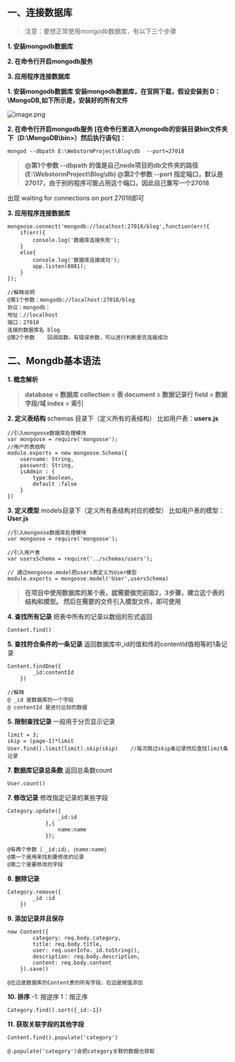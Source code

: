 ## 一、连接数据库
>注意：要想正常使用mongodb数据库，有以下三个步骤

**1. 安装mongodb数据库**

**2. 在命令行开启mongodb服务**

**3. 应用程序连接数据库**

**1. 安装mongodb数据库**
**安装mongodb数据库，在官网下载，假设安装到 D：\MongoDB,如下所示是，安装好的所有文件**

![image.png](https://upload-images.jianshu.io/upload_images/11152416-c0074eb9bbdd09c8.png?imageMogr2/auto-orient/strip%7CimageView2/2/w/1240)

**2. 在命令行开启mongodb服务**
**[在命令行里进入mongodb的安装目录bin文件夹下（D:\MongoDB\bin>）然后执行语句]**：
```
mongod --dbpath E:\WebstormProject\Blog\db  --port=27018
```
>**@第1个参数  --dbpath  的值是自己node项目的db文件夹的路径(E:\WebstormProject\Blog\db)
@第2个参数  --port  指定端口，默认是27017，由于别的程序可能占用这个端口，因此自己重写一个27018**

出现  waiting for connections on port 27018即可

**3. 应用程序连接数据库**
```
mongoose.connect('mongodb://localhost:27018/blog',function(err){
    if(err){
        console.log('数据库连接失败');
    }
    else{
        console.log('数据库连接成功');
        app.listen(8081);
    }
});

//解释说明
@第1个参数：mongodb://localhost:27018/blog
协议：mongodb：
地址：//localhost
端口：27018
连接的数据库名 blog
@第2个参数    回调函数，有错误参数，可以进行判断是否连接成功
```

## 二、Mongdb基本语法
**1. 概念解析**
>**database =	数据库
collection	= 表
document = 数据记录行
field	= 数据字段/域
index = 索引**

**2. 定义表结构**
 schemas 目录下（定义所有的表结构）
比如用户表：**users.js**
```
//引入mongoose数据库处理模块
var mongoose = require('mongoose');
//用户的表结构
module.exports = new mongoose.Schema({
    username: String,
    password: String,
    isAdmin : {
        type:Boolean,
        default :false
    }
})
```
**3. 定义模型**
models目录下（定义所有表结构对应的模型）
比如用户表的模型：**User.js**
```
//引入mongoose数据库处理模块
var mongoose = require('mongoose');

//引入用户表
var usersSchema = require('../schemas/users');

// 通过mongoose.model把users表定义为User模型
module.exports = mongoose.model('User',usersSchema)
```
>**在项目中使用数据库的某个表，就需要做完前面2，3步骤，建立这个表的结构和模型。
然后在需要的文件引入模型文件，即可使用**

 **4. 查找所有记录**
把表中所有的记录以数组的形式返回
```
Content.find()
```

**5. 查找符合条件的一条记录**
返回数据库中_id的值和传的contentId值相等的1条记录
```
Content.findOne({
        _id:contentId
    })

//解释
@ _id 是数据库的一个字段
@ contentId 是进行比较的数据
```
**5. 限制查找记录**
一般用于分页显示记录
```
limit = 3;
skip = (page-1)*limit
User.find().limit(limit).skip(skip)    //每次跳过skip条记录然后查找limit条记录
```
**7. 数据库记录总条数**
返回总条数count
```
User.count()
```
**7. 修改记录**
修改指定记录的某些字段
```
Category.update({
                _id:id
            },{
                name:name
            });

@有两个参数｛ _id:id｝，｛name:name｝
@第一个是用来找到要修改的记录
@第二个是要修改的字段
```
**8. 删除记录**
```
Category.remove({
        _id :id
    })
```
**9. 添加记录并且保存**
```
new Content({
        category: req.body.category,
        title: req.body.title,
        user: req.userInfo._id.toString(),
        description: req.body.description,
        content: req.body.content
    }).save()

@左边是数据库的Content表的所有字段，右边是赋值添加
```
**10. 排序**
-1: 按逆序
1：按正序
```
Category.find().sort({_id:-1})
```
**11. 获取关联字段的其他字段**
```
Content.find().populate('category')

@.populate('category')会把category关联的数据也获取
```


